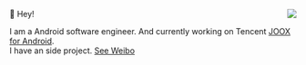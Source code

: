 👻 Hey!
<img align="right" src="https://github-readme-stats.vercel.app/api?username=caij&show_icons=true&icon_color=0366d6&text_color=24292e&bg_color=ffffff&hide_title=true&count_private=false&include_all_commits=true&&hide=stars" />

I am a Android software engineer. And currently working on Tencent [JOOX for Android](https://play.google.com/store/apps/details?id=com.tencent.ibg.joox).  
I have an side project. [See Weibo](https://play.google.com/store/apps/details?id=com.caij.see)
  
